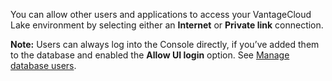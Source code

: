 You can allow other users and applications to access your VantageCloud Lake environment by selecting either an **Internet** or **Private link** connection.

**Note:** Users can always log into the Console directly, if you’ve added them to the database and enabled the **Allow UI login** option. See [Manage database users](wxe1659392685092.md).

